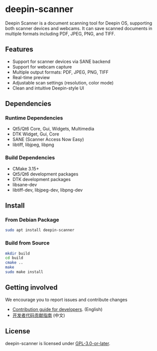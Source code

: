 # deepin-scanner

Deepin Scanner is a document scanning tool for Deepin OS, supporting both scanner devices and webcams. It can save scanned documents in multiple formats including PDF, JPEG, PNG, and TIFF.

## Features

- Support for scanner devices via SANE backend
- Support for webcam capture
- Multiple output formats: PDF, JPEG, PNG, TIFF
- Real-time preview
- Adjustable scan settings (resolution, color mode)
- Clean and intuitive Deepin-style UI

## Dependencies

### Runtime Dependencies
- Qt5/Qt6 Core, Gui, Widgets, Multimedia
- DTK Widget, Gui, Core
- SANE (Scanner Access Now Easy)
- libtiff, libjpeg, libpng

### Build Dependencies
- CMake 3.15+
- Qt5/Qt6 development packages
- DTK development packages
- libsane-dev
- libtiff-dev, libjpeg-dev, libpng-dev

## Install

### From Debian Package
```bash
sudo apt install deepin-scanner
```

### Build from Source
```bash
mkdir build
cd build
cmake ..
make
sudo make install
```

## Getting involved

We encourage you to report issues and contribute changes

* [Contribution guide for developers](https://github.com/linuxdeepin/developer-center/wiki/Contribution-Guidelines-for-Developers-en). (English)
* [开发者代码贡献指南](https://github.com/linuxdeepin/developer-center/wiki/Contribution-Guidelines-for-Developers) (中文)

## License

deepin-scanner is licensed under [GPL-3.0-or-later](LICENSE).